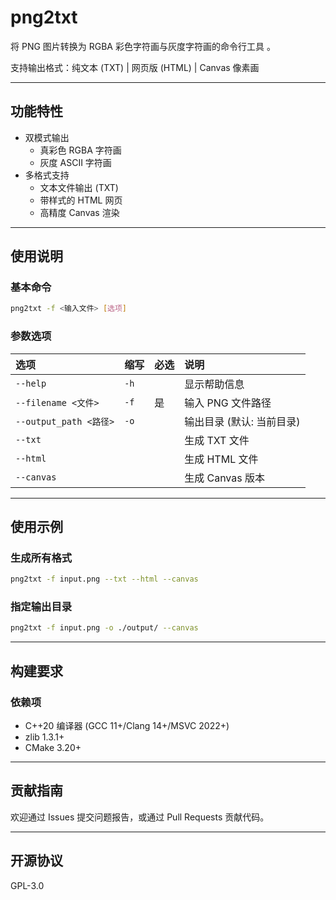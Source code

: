 # png2txt

将 PNG 图片转换为 RGBA 彩色字符画与灰度字符画的命令行工具 。

支持输出格式：纯文本 (TXT) | 网页版 (HTML) | Canvas 像素画

---

## 功能特性

- 双模式输出
  - 真彩色 RGBA 字符画
  - 灰度 ASCII 字符画
- 多格式支持
  - 文本文件输出 (TXT)
  - 带样式的 HTML 网页
  - 高精度 Canvas 渲染

---

## 使用说明

### 基本命令
```bash
png2txt -f <输入文件> [选项]
```

### 参数选项

| 选项                   | 缩写 | 必选 | 说明                      |
| :--------------------- | :--- | :--- | :------------------------ |
| `--help`               | `-h` |      | 显示帮助信息              |
| `--filename <文件>`    | `-f` | 是   | 输入 PNG 文件路径         |
| `--output_path <路径>` | `-o` |      | 输出目录 (默认: 当前目录) |
| `--txt`                |      |      | 生成 TXT 文件             |
| `--html`               |      |      | 生成 HTML 文件            |
| `--canvas`             |      |      | 生成 Canvas 版本          |

------

## 使用示例

### 生成所有格式

```bash
png2txt -f input.png --txt --html --canvas
```

### 指定输出目录

```bash
png2txt -f input.png -o ./output/ --canvas
```

------

## 构建要求

### 依赖项

- C++20 编译器 (GCC 11+/Clang 14+/MSVC 2022+)
- zlib 1.3.1+
- CMake 3.20+

------

## 贡献指南

欢迎通过 Issues 提交问题报告，或通过 Pull Requests 贡献代码。

------

## 开源协议

GPL-3.0

